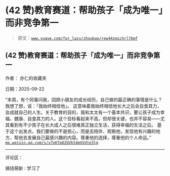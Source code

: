 # (42 赞)教育赛道：帮助孩子「成为唯一」而非竞争第一

> 原文：[`www.yuque.com/for_lazy/zhoubao/rew44zmichrl76mf`](https://www.yuque.com/for_lazy/zhoubao/rew44zmichrl76mf)

## (42 赞)教育赛道：帮助孩子「成为唯一」而非竞争第一

作者： 亦仁的收藏夹

日期：2025-09-22

“本周，有个同事问我，回顾小朋友的成长经历，自己做的最正确的事情是什么？我想了想，说：「我始终相信他」。
这意味着我始终相信他长大之后会自食其力，会成就自己的人生。关于教育的目的，我和太太有一个基本共识，要让孩子成为幸福、健康、自食其力的人。这个目标看起来不高，但却很关键，也并不容易——尤其看到有不少孩子在长大成人之后很难真正独立生活，获得幸福的生活之后。
基于这个出发点，我们要做的不是担心，而是去陪伴、观察他，发现他有兴趣的地方，帮他去发展自己最感兴趣的内容。尊重他的选择，尊重他的个人命运。” [`mp.weixin.qq.com/s/x7oKTpDZdVk54mXVdte3lg`](https://mp.weixin.qq.com/s/x7oKTpDZdVk54mXVdte3lg)

* * *

评论区：

搞钱萌新 : 学习了